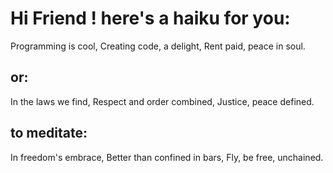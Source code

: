 
# Hi Friend ! here's a haiku for you:

Programming is cool,
Creating code, a delight,
Rent paid, peace in soul.

## or:

In the laws we find,
Respect and order combined,
Justice, peace defined.

## to meditate: 

In freedom's embrace,
Better than confined in bars,
Fly, be free, unchained.
